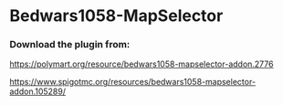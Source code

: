 # Bedwars1058-MapSelector

### Download the plugin from: 
https://polymart.org/resource/bedwars1058-mapselector-addon.2776

https://www.spigotmc.org/resources/bedwars1058-mapselector-addon.105289/
